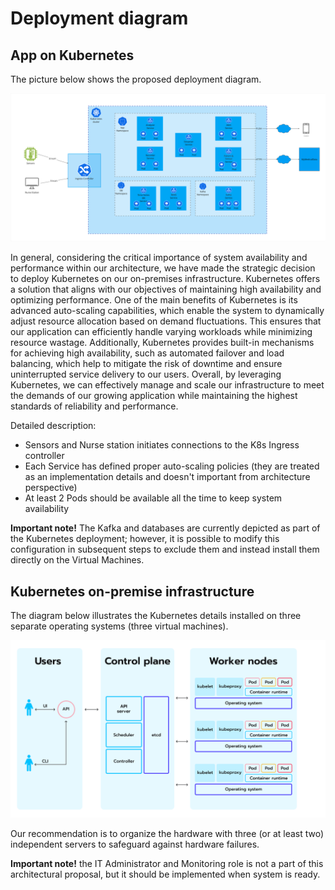 # Deployment diagram

## App on Kubernetes
The picture below shows the proposed deployment diagram.

<img src="images/kubernetes.png" />


In general, considering the critical importance of system availability and performance within our architecture, we have made the strategic decision to deploy Kubernetes on our on-premises infrastructure. Kubernetes offers a solution that aligns with our objectives of maintaining high availability and optimizing performance. 
One of the main benefits of Kubernetes is its advanced auto-scaling capabilities, which enable the system to dynamically adjust resource allocation based on demand fluctuations. This ensures that our application can efficiently handle varying workloads while minimizing resource wastage. 
Additionally, Kubernetes provides built-in mechanisms for achieving high availability, such as automated failover and load balancing, which help to mitigate the risk of downtime and ensure uninterrupted service delivery to our users. 
Overall, by leveraging Kubernetes, we can effectively manage and scale our infrastructure to meet the demands of our growing application while maintaining the highest standards of reliability and performance.

Detailed description:
* Sensors and Nurse station initiates connections to the K8s Ingress controller
* Each Service has defined proper auto-scaling policies (they are treated as an implementation details and doesn't important from architecture perspective)
* At least 2 Pods should be available all the time to keep system availability


**Important note!** The Kafka and databases are currently depicted as part of the Kubernetes deployment; however, it is possible to modify this configuration in subsequent steps to exclude them and instead install them directly on the Virtual Machines. 

## Kubernetes on-premise infrastructure

The diagram below illustrates the Kubernetes details installed on three separate operating systems (three virtual machines).

<img src="images/kubernetes-on-premise.png">

Our recommendation is to organize the hardware with three (or at least two) independent servers to safeguard against hardware failures.

**Important note!** the IT Administrator and Monitoring role is not a part of this architectural proposal, but it should be implemented when system is ready.

